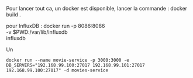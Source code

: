 
Pour lancer tout ca, un docker est disponible,
lancer la commande :
    docker build .


pour InfluxDB :
    docker run -p 8086:8086 \
    -v $PWD:/var/lib/influxdb \
    influxdb

Un 
    

    docker run --name movie-service -p 3000:3000 -e DB_SERVERS="192.168.99.100:27017 192.168.99.101:27017 192.168.99.100:27017" -d movies-service
